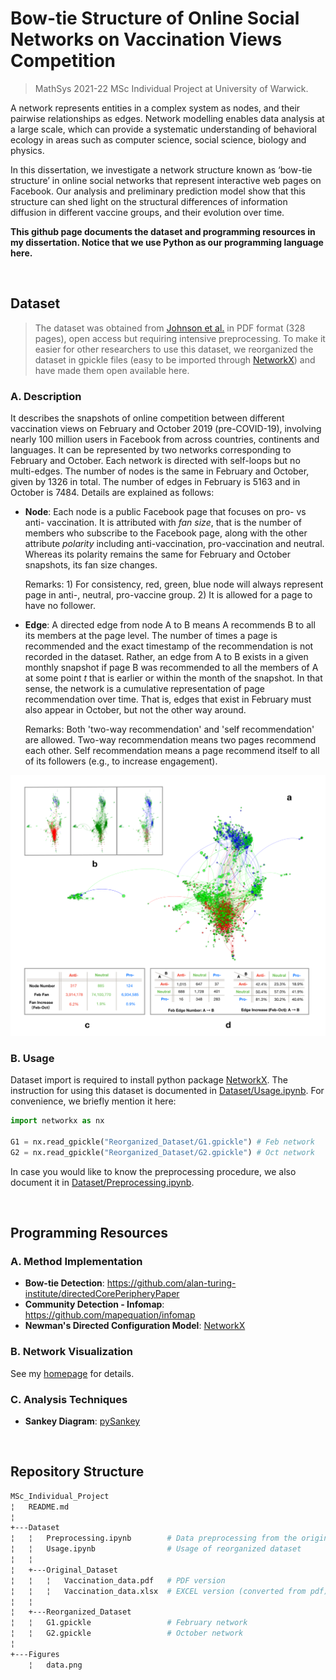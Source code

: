 # Bow-tie Structure of Online Social Networks on Vaccination Views Competition
> MathSys 2021-22 MSc Individual Project at University of Warwick.

A network represents entities in a complex system as nodes, and their pairwise relationships as edges. Network modelling enables data analysis at a large scale, which can provide a systematic understanding of behavioral ecology in areas such as computer science, social science, biology and physics. 

In this dissertation, we investigate a network structure known as ‘bow-tie structure’ in online social networks that represent interactive web pages on Facebook. Our analysis and preliminary prediction model show that this structure can shed light on the structural differences of information diffusion in different vaccine groups, and their evolution over time.

**This github page documents the dataset and programming resources in my dissertation. Notice that we use Python as our programming language here.**

<br/>

## Dataset

>The dataset was obtained from [Johnson et al.](https://www.nature.com/articles/s41586-020-2281-1) in PDF format (328 pages), open access but requiring intensive preprocessing. To make it easier for other researchers to use this dataset, we reorganized the dataset in gpickle files (easy to be imported through [NetworkX](https://networkx.org/)) and have made them open available here.


### A. Description
It describes the snapshots of online competition between different vaccination views on February and October 2019 (pre-COVID-19), involving nearly 100 million users in Facebook from across countries, continents and languages. It can be represented by two networks corresponding to February and October. Each network is directed with self-loops but no multi-edges. The number of nodes is the same in February and October, given by 1326 in total. The number of edges in February is 5163 and in October is 7484. Details are explained as follows:

- **Node**: Each node is a public Facebook page that focuses on pro- vs anti- vaccination. It is attributed with *fan size*, that is the number of members who subscribe to the Facebook page, along with the other attribute *polarity* including anti-vaccination, pro-vaccination and neutral. Whereas its polarity remains the same for February and October snapshots, its fan size changes.

  Remarks: 1) For consistency, red, green, blue node will always represent page in anti-, neutral, pro-vaccine group. 2) It is allowed for a page to have no follower.
  
- **Edge**: A directed edge from node A to B means A recommends B to all its members at the page level. The number of times a page is recommended and the exact timestamp of the recommendation is not recorded in the dataset. Rather, an edge from A to B exists in a given monthly snapshot if page B was recommended to all the members of A at some point $t$ that is earlier or within the month of the snapshot. In that sense, the network is a cumulative representation of page recommendation over time. That is, edges that exist in February must also appear in October, but not the other way around.

  Remarks: Both 'two-way recommendation' and 'self recommendation' are allowed. Two-way recommendation means two pages recommend each other. Self recommendation means a page recommend itself to all of its followers (e.g., to increase engagement).

<img src="Figures/data.png" style="width:700px;"/>

### B. Usage
Dataset import is required to install python package [NetworkX](https://networkx.org/).
The instruction for using this dataset is documented in [Dataset/Usage.ipynb](./Dataset/Usage.ipynb). For convenience, we briefly mention it here: 
```python
import networkx as nx

G1 = nx.read_gpickle("Reorganized_Dataset/G1.gpickle") # Feb network
G2 = nx.read_gpickle("Reorganized_Dataset/G2.gpickle") # Oct network
```

In case you would like to know the preprocessing procedure, we also document it in [Dataset/Preprocessing.ipynb](./Dataset/Preprocessing.ipynb).



<br/>

## Programming Resources

### A. Method Implementation
- **Bow-tie Detection**: https://github.com/alan-turing-institute/directedCorePeripheryPaper
- **Community Detection - Infomap**: https://github.com/mapequation/infomap
- **Newman's Directed Configuration Model**: [NetworkX](https://networkx.org/documentation/stable/reference/generated/networkx.generators.degree_seq.directed_configuration_model.html) 


### B. Network Visualization
See my [homepage](https://github.com/YuetingH) for details.

### C. Analysis Techniques
- **Sankey Diagram**:  [pySankey](https://github.com/Pierre-Sassoulas/pySankey)

<br/>

## Repository Structure
```bash
MSc_Individual_Project
¦   README.md   
¦
+---Dataset   
¦   ¦   Preprocessing.ipynb        # Data preprocessing from the original dataset
¦   ¦   Usage.ipynb                # Usage of reorganized dataset
¦   ¦
¦   +---Original_Dataset           
¦   ¦   ¦   Vaccination_data.pdf   # PDF version
¦   ¦   ¦   Vaccination_data.xlsx  # EXCEL version (converted from pdf)
¦   ¦
¦   +---Reorganized_Dataset
¦   ¦   G1.gpickle                 # February network
¦   ¦   G2.gpickle                 # October network
¦
+---Figures                       
    ¦   data.png                 
```

